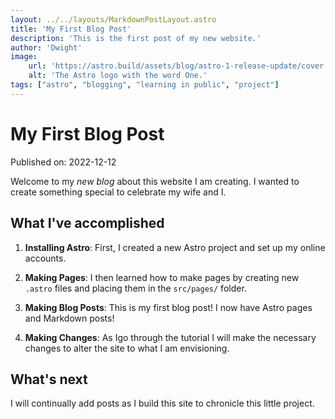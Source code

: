 ```yaml
---
layout: ../../layouts/MarkdownPostLayout.astro
title: 'My First Blog Post'
description: 'This is the first post of my new website.'
author: 'Dwight'
image:
    url: 'https://astro.build/assets/blog/astro-1-release-update/cover.jpeg' 
    alt: 'The Astro logo with the word One.'
tags: ["astro", "blogging", "learning in public", "project"]
---
```

# My First Blog Post

Published on: 2022-12-12

Welcome to my _new blog_ about this website I am creating. I wanted to create something special to celebrate my wife and I.

## What I've accomplished

1. **Installing Astro**: First, I created a new Astro project and set up my online accounts.

2. **Making Pages**: I then learned how to make pages by creating new `.astro` files and placing them in the `src/pages/` folder.

3. **Making Blog Posts**: This is my first blog post! I now have Astro pages and Markdown posts!
   
4. **Making Changes**: As Igo through the tutorial I will make the necessary changes to alter the site to what I am envisioning. 

## What's next

I will continually add posts as I build this site to chronicle this little project. 